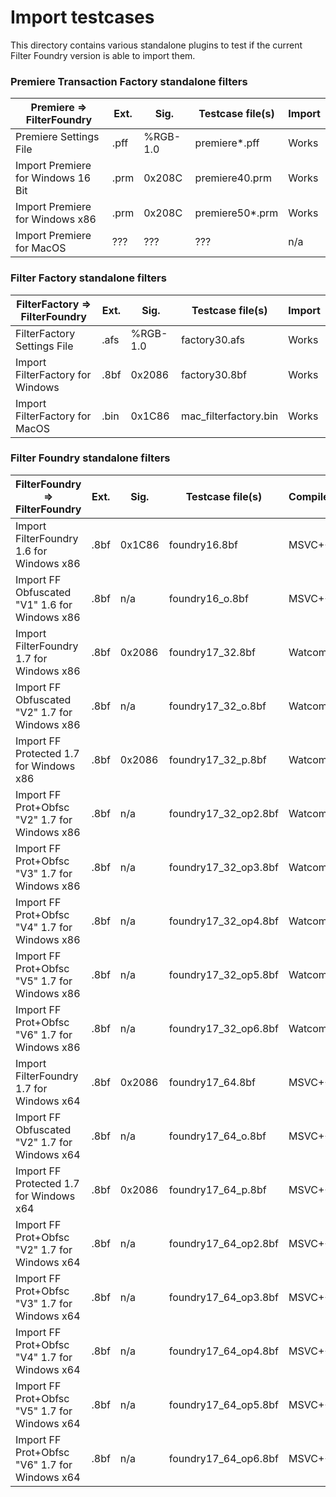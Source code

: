 # Import testcases

This directory contains various standalone plugins to test if the current Filter Foundry version is able to import them.

### Premiere Transaction Factory standalone filters

| Premiere => FilterFoundry                 | Ext.   | Sig.     | Testcase file(s)         | Import          |
| ------------------------------------------| -------| ---------| -------------------------| ----------------|
| Premiere Settings File                    | .pff   | %RGB-1.0 | premiere*.pff            | Works           |
| Import Premiere for Windows 16 Bit        | .prm   | 0x208C   | premiere40.prm           | Works           |
| Import Premiere for Windows x86           | .prm   | 0x208C   | premiere50*.prm          | Works           |
| Import Premiere for MacOS                 | ???    | ???      | ???                      | n/a             |

### Filter Factory standalone filters

| FilterFactory => FilterFoundry            | Ext.   | Sig.     | Testcase file(s)         | Import          |
| ------------------------------------------| -------| ---------| -------------------------| ----------------|
| FilterFactory Settings File               | .afs   | %RGB-1.0 | factory30.afs            | Works           |
| Import FilterFactory for Windows          | .8bf   | 0x2086   | factory30.8bf            | Works           |
| Import FilterFactory for MacOS            | .bin   | 0x1C86   | mac_filterfactory.bin    | Works           |

### Filter Foundry standalone filters

| FilterFoundry => FilterFoundry                 | Ext.   | Sig.     | Testcase file(s)         | Compiler | Import          |
| -----------------------------------------------| -------| ---------| -------------------------| ---------| ----------------|
| Import FilterFoundry      1.6 for Windows x86  | .8bf   | 0x1C86   | foundry16.8bf            | MSVC++   | Works           |
| Import FF Obfuscated "V1" 1.6 for Windows x86  | .8bf   | n/a      | foundry16_o.8bf          | MSVC++   | Works           |
| Import FilterFoundry      1.7 for Windows x86  | .8bf   | 0x2086   | foundry17_32.8bf         | Watcom   | Works           |
| Import FF Obfuscated "V2" 1.7 for Windows x86  | .8bf   | n/a      | foundry17_32_o.8bf       | Watcom   | Works           |
| Import FF Protected       1.7 for Windows x86  | .8bf   | 0x2086   | foundry17_32_p.8bf       | Watcom   | Locked OK       |
| Import FF Prot+Obfsc "V2" 1.7 for Windows x86  | .8bf   | n/a      | foundry17_32_op2.8bf     | Watcom   | Locked OK       |
| Import FF Prot+Obfsc "V3" 1.7 for Windows x86  | .8bf   | n/a      | foundry17_32_op3.8bf     | Watcom   | Locked OK       |
| Import FF Prot+Obfsc "V4" 1.7 for Windows x86  | .8bf   | n/a      | foundry17_32_op4.8bf     | Watcom   | Locked OK       |
| Import FF Prot+Obfsc "V5" 1.7 for Windows x86  | .8bf   | n/a      | foundry17_32_op5.8bf     | Watcom   | Locked OK       |
| Import FF Prot+Obfsc "V6" 1.7 for Windows x86  | .8bf   | n/a      | foundry17_32_op6.8bf     | Watcom   | Locked OK       |
| Import FilterFoundry      1.7 for Windows x64  | .8bf   | 0x2086   | foundry17_64.8bf         | MSVC++   | Works           |
| Import FF Obfuscated "V2" 1.7 for Windows x64  | .8bf   | n/a      | foundry17_64_o.8bf       | MSVC++   | Works           |
| Import FF Protected       1.7 for Windows x64  | .8bf   | 0x2086   | foundry17_64_p.8bf       | MSVC++   | Locked OK       |
| Import FF Prot+Obfsc "V2" 1.7 for Windows x64  | .8bf   | n/a      | foundry17_64_op2.8bf     | MSVC++   | Locked OK       |
| Import FF Prot+Obfsc "V3" 1.7 for Windows x64  | .8bf   | n/a      | foundry17_64_op3.8bf     | MSVC++   | Locked OK       |
| Import FF Prot+Obfsc "V4" 1.7 for Windows x64  | .8bf   | n/a      | foundry17_64_op4.8bf     | MSVC++   | Locked OK       |
| Import FF Prot+Obfsc "V5" 1.7 for Windows x64  | .8bf   | n/a      | foundry17_64_op5.8bf     | MSVC++   | Locked OK       |
| Import FF Prot+Obfsc "V6" 1.7 for Windows x64  | .8bf   | n/a      | foundry17_64_op6.8bf     | MSVC++   | Locked OK       |
